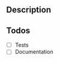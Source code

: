 ## Description
<!-- A few sentences describing the overall goals of the pull request's commits.
Please include
- the type of fix - (e.g. bug fix, new feature, documentation)
- some details on _why_ this PR should be merged
- the details of the testing you've done on it (both manual and automated)
- which components are affected by this PR
- links to issues that this PR addresses
-->

## Todos
- [ ] Tests
- [ ] Documentation
